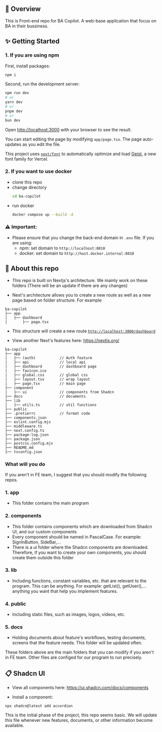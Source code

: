 ## 🎯 Overview
This is Front-end repo for BA Copilot. A web-base application that focus on BA in their bussiness.   

## ✨ Getting Started
### 1. If you are using npm
First, install packages:


```bash
npm i
```

Second, run the development server:

```bash
npm run dev
# or
yarn dev
# or
pnpm dev
# or
bun dev
```

Open [http://localhost:3000](http://localhost:3000) with your browser to see the result.

You can start editing the page by modifying `app/page.tsx`. The page auto-updates as you edit the file.

This project uses [`next/font`](https://nextjs.org/docs/app/building-your-application/optimizing/fonts) to automatically optimize and load [Geist](https://vercel.com/font), a new font family for Vercel.

### 2. If you want to use docker
- clone this repo
- change directory
    ```bash
    cd ba-copilot
    ```
- run docker
    ```bash
    docker compose up --build -d
    ```
### ⚠️ Important:
- Please ensure that you change the back-end domain in `.env` file. If you are using:
    - npm: set domain to `http://localhost:8010`
    - docker: set domain to `http://host.docker.internal:8010`
        

## 📁 About this repo
- This repo is built on Nextjs's architecture. We mainly work on these folders (There will be an update if there are any changes)

- Next's architecture allows you to create a new route as well as a new page based on folder structure. For example
```
ba-copilot
├── app
|   ├── dashboard
|       ├── page.tsx
```
- This structure will create a new route [`http://localhost:3000/dashboard`]()

- View another Next's features here: https://nextjs.org/

```
ba-copilot
├── app
|   ├── (auth)           // Auth feature
|   ├── api              // local api
|   ├── dashboard        // dashboard page
|   ├── favicon.ico
|   ├── global.css       // global css
|   ├── layout.tsx       // wrap layout
|   ├── page.tsx         // main page
├── component
|   ├── ui               // components from Shadcn
├── docs                 // documents
├── lib 
|   ├── utils.ts         // util functions
├── public
├── .pretierrc           // format code
├── components.json  
├── eslint.config.mjs
├── middleware.ts
├── next.config.ts
├── package-log.json
├── package.json
├── postcss.config.mjs
├── README.md
├── tsconfig.json
```

### What will you do
If you aren't in FE team, I suggest that you should modify the following repos.

### 1. app
- This folder contains the main program

### 2. components
- This folder contains components which are downloaded from Shadcn UI, and our custom components
- Every component should be named in PascalCase. For example: SignInButton, SideBar,...
- There is a ui folder where the Shadcn components are downloaded. Therefore, if you want to create your own components, you should create them outside this folder

### 3. lib
- Including functions, constant variables, etc. that are relevant to the program. This can be anything. For example: getList(), getUser(),... anything you want that help you implement features.

### 4. public
- Including static files, such as images, logos, videos, etc.

### 5. docs
- Holding documents about feature's workflows, testing documents, screens that the feature needs. This folder will be updated often.


These folders above are the main folders that you can modify if you aren't in FE team. Other files are configed for our program to run precisely. 

## 📋 Shadcn UI
- View all components here:
https://ui.shadcn.com/docs/components

- Install a component:
```
npx shadcn@latest add accordion
```

This is the initial phase of the project, this repo seems basic. We will update this file whenever new features, documents, or other information become available.    




